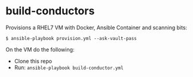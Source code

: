 # build-conductors

Provisions a RHEL7 VM with Docker, Ansible Container and scanning bits:

```
$ ansible-playbook provision.yml --ask-vault-pass
```

On the VM do the following:

- Clone this repo
- Run: `ansible-playbook build-conductor.yml`

